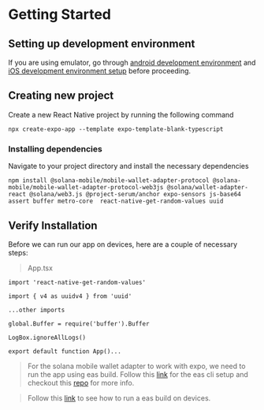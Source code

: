 # Getting Started

## Setting up development environment

If you are using emulator, go through [android development environment](https://reactnative.dev/docs/environment-setup?platform=android&os=windows#target-os-1) and [iOS development environment setup](https://reactnative.dev/docs/environment-setup?platform=ios&os=macos#installing-dependencies) before proceeding.

## Creating new project

Create a new React Native project by running the following command

```shell
npx create-expo-app --template expo-template-blank-typescript
```

### Installing dependencies

Navigate to your project directory and install the necessary dependencies

```shell
npm install @solana-mobile/mobile-wallet-adapter-protocol @solana-mobile/mobile-wallet-adapter-protocol-web3js @solana/wallet-adapter-react @solana/web3.js @project-serum/anchor expo-sensors js-base64 assert buffer metro-core  react-native-get-random-values uuid
```

## Verify Installation

Before we can run our app on devices, here are a couple of necessary steps:

> App.tsx

    import 'react-native-get-random-values'

    import { v4 as uuidv4 } from 'uuid'

    ...other imports

    global.Buffer = require('buffer').Buffer

    LogBox.ignoreAllLogs()

    export default function App()...

> For the solana mobile wallet adapter to work with expo, we need to run the app using eas build. Follow this [link](https://docs.expo.dev/build/setup/) for the eas cli setup and checkout this [repo](https://github.com/solana-mobile/expo-react-native-mwa-proof-of-concept.git) for more info.

> Follow this [link](https://docs.expo.dev/build/setup/#run-a-build) to see how to run a eas build on devices.
